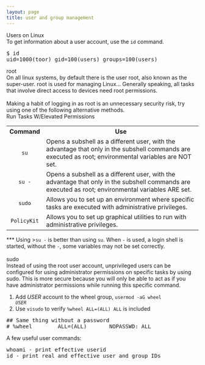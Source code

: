 ```yaml
---
layout: page
title: user and group management
---
```


Users on Linux<br>
To get information about a user account, use the <code>id</code> command.
<pre>
$ id
uid=1000(toor) gid=100(users) groups=100(users)
</pre>

root<br>
On all linux systems, by default there is the user root, also known as the super-user. root is used for managing Linux... Generally speaking, all tasks that involve direct access to devices need root permissions.<br>
<br>
Making a habit of logging in as root is an unnecessary security risk, try using one of the following alternative methods.<br>
Run Tasks W/Elevated Permissions
<table>
  <tr>
    <th>Command</th>
    <th>Use</th>
  </tr>
  <tr>
    <td align="center"><code>su</code></td>
    <td>Opens a subshell as a different user, with the advantage that only in the subshell commands are executed as root; environmental variables are NOT set.</td>
  </tr>
  <tr>
    <td align="center"><code>su -</code></td>
    <td>Opens a subshell as a different user, with the advantage that only in the subshell commands are executed as root; environmental variables ARE set.</td>
  </tr>
  <tr>
    <td align="center"><code>sudo</code></td>
    <td>Allows you to set up an environment where specific tasks are executed with administrative privileges.</td>
  </tr>
  <tr>
    <td align="center"><code>PolicyKit</code></td>
    <td>Allows you to set up graphical utilities to run with administrative privileges.</td>
  </tr>
</table>

*** Using ><code>su -</code> is better than using <code>su</code>. When <code>-</code> is used, a login shell is started, without the <code>-</code>, some variables may not be set correctly.<br>
<br>
sudo<br>
Instead of using the root user account, unprivileged users can be configured for using administrator permissions on specific tasks by using sudo. This is more secure because you will only be able to act as if you have administrator permissions while running this specific command.<br>
1. Add <i>USER</i> account to the wheel group, <code>usermod -aG wheel <i>USER</i></code><br>
2. Use <code>visudo</code> to verify <code>%wheel  ALL=(ALL)       ALL</code> is included<br>
<pre>
## Same thing without a password
# %wheel        ALL=(ALL)       NOPASSWD: ALL
</pre>

A few useful user commands:<br>
<pre>
whoami - print effective userid
id - print real and effective user and group IDs
</pre>